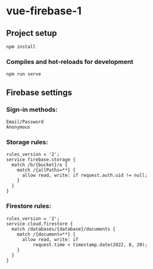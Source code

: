 # vue-firebase-1

## Project setup

```
npm install
```

### Compiles and hot-reloads for development

```
npm run serve
```

## Firebase settings

### Sign-in methods:

```
Email/Password
Anonymous
```

### Storage rules:

```
rules_version = '2';
service firebase.storage {
  match /b/{bucket}/o {
    match /{allPaths=**} {
      allow read, write: if request.auth.uid != null;
    }
  }
}
```

### Firestore rules:

```
rules_version = '2';
service cloud.firestore {
  match /databases/{database}/documents {
    match /{document=**} {
      allow read, write: if
          request.time < timestamp.date(2022, 8, 20);
    }
  }
}
```
